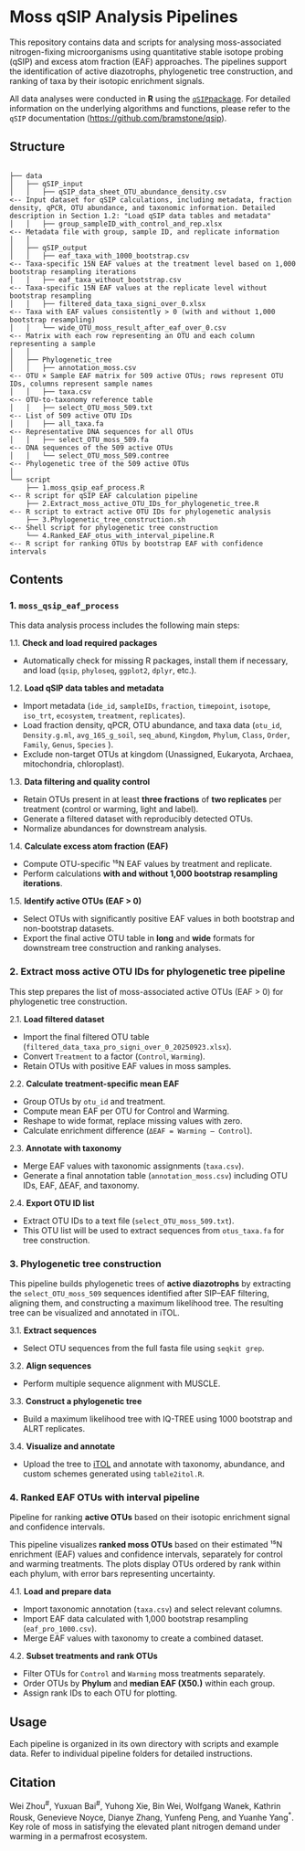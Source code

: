 # Moss qSIP Analysis Pipelines

This repository contains data and scripts for analysing moss-associated nitrogen-fixing microorganisms using quantitative stable isotope probing (qSIP) and excess atom fraction (EAF) approaches. The pipelines support the identification of active diazotrophs, phylogenetic tree construction, and ranking of taxa by their isotopic enrichment signals.  

All data analyses were conducted in **R** using the [`qSIP`package](https://github.com/bramstone/qsip). For detailed information on the underlying algorithms and functions, please refer to the `qSIP` documentation (https://github.com/bramstone/qsip).

## Structure
```

├── data
│   ├── qSIP_input
│   │   ├── qSIP_data_sheet_OTU_abundance_density.csv                  <-- Input dataset for qSIP calculations, including metadata, fraction density, qPCR, OTU abundance, and taxonomic information. Detailed description in Section 1.2: "Load qSIP data tables and metadata"
│   │   ├── group_sampleID_with_control_and_rep.xlsx                   <-- Metadata file with group, sample ID, and replicate information
│   │
│   ├── qSIP_output
│   │   ├── eaf_taxa_with_1000_bootstrap.csv                           <-- Taxa-specific 15N EAF values at the treatment level based on 1,000 bootstrap resampling iterations
│   │   ├── eaf_taxa_without_bootstrap.csv                             <-- Taxa-specific 15N EAF values at the replicate level without bootstrap resampling
│   │   ├── filtered_data_taxa_signi_over_0.xlsx                       <-- Taxa with EAF values consistently > 0 (with and without 1,000 bootstrap resampling)
│   │   └── wide_OTU_moss_result_after_eaf_over_0.csv                  <-- Matrix with each row representing an OTU and each column representing a sample
│   │
│   ├── Phylogenetic_tree
│   │   ├── annotation_moss.csv                                        <-- OTU × Sample EAF matrix for 509 active OTUs; rows represent OTU IDs, columns represent sample names
│   │   ├── taxa.csv                                                   <-- OTU-to-taxonomy reference table
│   │   ├── select_OTU_moss_509.txt                                    <-- List of 509 active OTU IDs
│   │   ├── all_taxa.fa                                                <-- Representative DNA sequences for all OTUs
│   │   ├── select_OTU_moss_509.fa                                     <-- DNA sequences of the 509 active OTUs
│   │   └── select_OTU_moss_509.contree                                <-- Phylogenetic tree of the 509 active OTUs
│
└── script
    ├── 1.moss_qsip_eaf_process.R                                      <-- R script for qSIP EAF calculation pipeline
    ├── 2.Extract_moss_active_OTU_IDs_for_phylogenetic_tree.R          <-- R script to extract active OTU IDs for phylogenetic analysis
    ├── 3.Phylogenetic_tree_construction.sh                            <-- Shell script for phylogenetic tree construction
    └── 4.Ranked_EAF_otus_with_interval_pipeline.R                     <-- R script for ranking OTUs by bootstrap EAF with confidence intervals
```


## Contents

### 1. `moss_qsip_eaf_process`
This data analysis process includes the following main steps:

1.1. **Check and load required packages**  
   - Automatically check for missing R packages, install them if necessary, and load (`qsip`, `phyloseq`, `ggplot2`, `dplyr`, etc.).

1.2. **Load qSIP data tables and metadata**  
   - Import metadata (`ide_id`, `sampleIDs`, `fraction`, `timepoint`, `isotope`, `iso_trt`, `ecosystem`, `treatment`, `replicates`).  
   - Load fraction density, qPCR, OTU abundance, and taxa data (`otu_id`, `Density.g.ml`, `avg_16S_g_soil`, `seq_abund`,  `Kingdom`, `Phylum`, `Class`, `Order`, `Family`, `Genus`, `Species` ).  
   - Exclude non-target OTUs at kingdom (Unassigned, Eukaryota, Archaea, mitochondria, chloroplast).

1.3. **Data filtering and quality control**  
   - Retain OTUs present in at least **three fractions** of **two replicates** per treatment (control or warming, light and label).  
   - Generate a filtered dataset with reproducibly detected OTUs.  
   - Normalize abundances for downstream analysis.

1.4. **Calculate excess atom fraction (EAF)**  
   - Compute OTU-specific ¹⁵N EAF values by treatment and replicate.  
   - Perform calculations **with and without 1,000 bootstrap resampling iterations**.  

1.5. **Identify active OTUs (EAF > 0)**  
   - Select OTUs with significantly positive EAF values in both bootstrap and non-bootstrap datasets.  
   - Export the final active OTU table in **long** and **wide** formats for downstream tree construction and ranking analyses.

### 2. Extract moss active OTU IDs for phylogenetic tree pipeline
This step prepares the list of moss-associated active OTUs (EAF > 0) for phylogenetic tree construction.

2.1. **Load filtered dataset**  
   - Import the final filtered OTU table (`filtered_data_taxa_pro_signi_over_0_20250923.xlsx`).  
   - Convert `Treatment` to a factor (`Control`, `Warming`).  
   - Retain OTUs with positive EAF values in moss samples.

2.2. **Calculate treatment-specific mean EAF**  
   - Group OTUs by `otu_id` and treatment.  
   - Compute mean EAF per OTU for Control and Warming.  
   - Reshape to wide format, replace missing values with zero.  
   - Calculate enrichment difference (`ΔEAF = Warming – Control`).

2.3. **Annotate with taxonomy**  
   - Merge EAF values with taxonomic assignments (`taxa.csv`).  
   - Generate a final annotation table (`annotation_moss.csv`) including OTU IDs, EAF, ΔEAF, and taxonomy.

2.4. **Export OTU ID list**  
   - Extract OTU IDs to a text file (`select_OTU_moss_509.txt`).  
   - This OTU list will be used to extract sequences from `otus_taxa.fa` for tree construction.

### 3. Phylogenetic tree construction
This pipeline builds phylogenetic trees of **active diazotrophs** by extracting the `select_OTU_moss_509` sequences identified after SIP–EAF filtering, aligning them, and constructing a maximum likelihood tree. The resulting tree can be visualized and annotated in iTOL.

3.1. **Extract sequences**  
   - Select OTU sequences from the full fasta file using `seqkit grep`.

3.2. **Align sequences**  
   - Perform multiple sequence alignment with MUSCLE.

3.3. **Construct a phylogenetic tree**  
   - Build a maximum likelihood tree with IQ-TREE using 1000 bootstrap and ALRT replicates.

3.4. **Visualize and annotate**  
   - Upload the tree to [iTOL](http://itol.embl.de/) and annotate with taxonomy, abundance, and custom schemes generated using `table2itol.R`.

### 4. Ranked EAF OTUs with interval pipeline
Pipeline for ranking **active OTUs** based on their isotopic enrichment signal and confidence intervals.

This pipeline visualizes **ranked moss OTUs** based on their estimated ¹⁵N enrichment (EAF) values and confidence intervals, separately for control and warming treatments. The plots display OTUs ordered by rank within each phylum, with error bars representing uncertainty.

4.1. **Load and prepare data**  
   - Import taxonomic annotation (`taxa.csv`) and select relevant columns.  
   - Import EAF data calculated with 1,000 bootstrap resampling (`eaf_pro_1000.csv`).  
   - Merge EAF values with taxonomy to create a combined dataset.

4.2. **Subset treatments and rank OTUs**  
   - Filter OTUs for `Control` and `Warming` moss treatments separately.  
   - Order OTUs by **Phylum** and **median EAF (X50.)** within each group.  
   - Assign rank IDs to each OTU for plotting.

## Usage
Each pipeline is organized in its own directory with scripts and example data. Refer to individual pipeline folders for detailed instructions.

## Citation 
Wei Zhou<sup>#</sup>, Yuxuan Bai<sup>#</sup>, Yuhong Xie, Bin Wei, Wolfgang Wanek, Kathrin Rousk, Genevieve Noyce, Dianye Zhang, Yunfeng Peng, and Yuanhe Yang<sup>*</sup>. Key role of moss in satisfying the elevated plant nitrogen demand under warming in a permafrost ecosystem. 

